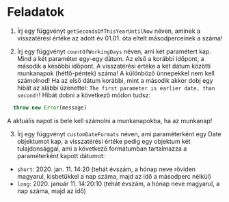 # Feladatok

1. Írj egy függvényt `getSecondsOfThisYearUntilNow` néven, aminek a visszatérési értéke az adott év 01.01. óta eltelt másodperceinek a száma!

2. Írj egy függvényt `countOfWorkingDays` néven, ami két paramétert kap. Mind a két paraméter egy-egy dátum. Az első a  korábbi időpont, a második  a későbbi időpont.  A visszatérési értéke a két dátum közötti munkanapok (hétfő-péntek) száma! A különböző ünnepekkel nem kell számolnod! Ha az első dátum korábbi, mint a második akkor dobj egy hibát az alábbi üzenettel: `The first parameter is earlier date, than second!`!
Hibát dobni a következő módon tudsz: 
```javascript
  throw new Error(message)
```
A aktuális napot is bele kell számolni a munkanapokba, ha az munkanap!

3. Írj egy függvényt `customDateFormats` néven, ami paraméterként egy Date objektumot kap, a visszatérési értéke pedig egy objektum két tulajdonsággal, ami a következő formátumban tartalmazza a paraméterként kapott dátumot:
- `short`: 2020. jan. 11. 14:20 (tehát évszám, a hónap neve röviden magyarul, kisbetűkkel a nap száma, majd az idő a másodperc nélkül)
- `long`: 2020. január 11. 14:20:10 (tehát évszám, a hónap neve magyarul, a nap száma, majd az idő)
